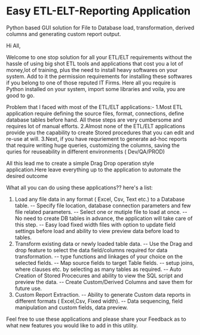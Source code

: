 # Easy ETL-ELT-Reporting Application
Python based GUI solution for File to Database load, transformation, derived columns and generating custom report output.

Hi All,

Welcome to one stop solution for all your ETL/ELT requirements without the hassle of using big shot ETL tools and applications that cost you a lot of money,lot of training, plus the need to install heavy softwares on your system. Add to it the permission requirements for installing these softwares if you belong to one of those reputed IT Firms.
Here all you require is Python installed on your system, import some libraries and voila, you are good to go.

Problem that I faced with most of the ETL/ELT applications:-
1.Most ETL application require defining the source files, format, connections, define database tables before hand. All these steps are very cumbersome and requires lot of manual efforts.
2.Almost none of the ETL/ELT applications provide you the capability to create Stored procedures that you can edit and re-use at will.
3.Next, if you have requriement to generate ad-hoc reports that require writing huge queries, customizing the columns, saving the quries for reuseability in different environments ( Dev/QA/PROD)

All this lead me to create a simple Drag Drop operation style application.Here leave everything up to the application to automate the desired outcome

What all you can do using these applications?? here's a list:
1. Load any file data in any format ( Excel, Csv, Text etc.) to a Database table.
   -- Specify file location, database connection parameters and few file related parameters.
   -- Select one or mutiple file to load at once.
   -- No need to create DB tables in advance, the application will take care of this step.
   -- Easy load fixed width files with option to update field settings before load and ability to view preview data before load to tables.
 2. Transform existing data or newly loaded table data.
   -- Use the Drag and drop feature to select the data field/columns required for data transformation.
   -- type functions and linkages of your choice on the selected fields.
   -- Map source fields to target Table fields.
   -- setup joins, where clauses etc. by selecting as many tables as required.
   -- Auto Creation of Stored Procecures and ability to view the SQL script and preview the data.
   -- Create Custom/Derived Columns and save them for future use.
 3. Custom Report Extraction.
   -- Ability to generate Custom data reports in different formats ( Excel,Csv, Fixed width).
   -- Data sequencing, field manipulation and custom fields, data preview.
   
 Feel free to use these applications and please share your Feedback as to what new features you would like to add in this utility.
